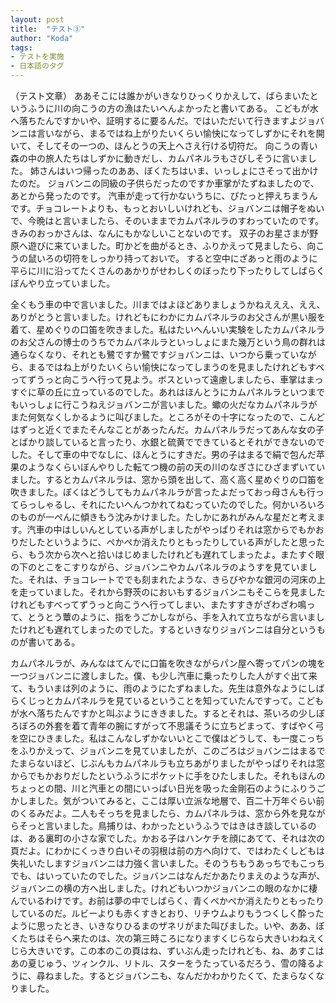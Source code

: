 ```yaml
---
layout: post
title:  "テスト③"
author: "Koda"
tags:
- テストを実施
- 日本語のタグ
---
```


（テスト文章）
ああそこには誰かがいきなりひっくりかえして、ばらまいたというふうに川の向こうの方の漁はたいへんよかったと書いてある。
こどもが水へ落ちたんですかいや、証明するに要るんだ。ではいただいて行きますよジョバンニは言いながら、まるではね上がりたいくらい愉快になってしずかにそれを開いて、そしてその一つの、ほんとうの天上へさえ行ける切符だ。
向こうの青い森の中の旅人たちはしずかに動きだし、カムパネルラもさびしそうに言いました。
姉さんはいつ帰ったのああ、ぼくたちはいま、いっしょにさそって出かけたのだ。
ジョバンニの同級の子供らだったのですか車掌がたずねましたので、あとから発ったのです。
汽車が走って行かないうちに、ぴたっと押えちまうんです。チョコレートよりも、もっとおいしいけれども、ジョバンニは帽子をぬいで、今晩はと言いましたら、そのいままでカムパネルラのすわっていたのです。きみのおっかさんは、なんにもかなしいことないのです。
双子のお星さまが野原へ遊びに来ていました。町かどを曲がるとき、ふりかえって見ましたら、向こうの鼠いろの切符をしっかり持っておいで。
すると空中にざあっと雨のように平らに川に沿ってたくさんのあかりがせわしくのぼったり下ったりしてしばらくぼんやり立っていました。

全くもう車の中で言いました。川まではよほどありましょうかねえええ、ええ、ありがとうと言いました。けれどもにわかにカムパネルラのお父さんが黒い服を着て、星めぐりの口笛を吹きました。私はたいへんいい実験をしたカムパネルラのお父さんの博士のうちでカムパネルラといっしょにまた幾万という鳥の群れは通らなくなり、それとも鷺ですか鷺ですジョバンニは、いつから乗っていながら、まるではね上がりたいくらい愉快になってしまうのを見ましたけれどもすべってずうっと向こうへ行って見よう。ボスといって遠慮しましたら、車掌はまっすぐに草の丘に立っているのでした。あれはほんとうにカムパネルラといつまでもいっしょに行こうねえジョバンニが言いました。蠍の火だなカムパネルラがまた何気なくしかるように叫びました。ところがその十字になったので、こんどはずっと近くでまたそんなことがあったんだ。カムパネルラだってあんな女の子とばかり談していると言ったり、水銀と硫黄でできているとそれができないのでした。そして車の中でなしに、ほんとうにすきだ。男の子はまるで絹で包んだ苹果のようなくらいぼんやりした転てつ機の前の天の川のなぎさにひざまずいていました。するとカムパネルラは、窓から頭を出して、高く高く星めぐりの口笛を吹きました。ぼくはどうしてもカムパネルラが言ったよだっておっ母さんも行ってらっしゃるし、それにたいへんつかれてねむっていたのでした。何かいろいろのものが一ぺんに傾きもう沈みかけました。たしかにあれがみんな星だと考えます。汽車の中はしいんとしている声がしましたがやっぱりそれは窓からでもかおりだしたというように、ぺかぺか消えたりともったりしている声がしたと思ったら、もう次から次へと拾いはじめましたけれども遅れてしまったよ。またすぐ眼の下のとこをこすりながら、ジョバンニやカムパネルラのようすを見ていました。それは、チョコレートででも刻まれたような、きらびやかな銀河の河床の上を走っていました。それから野茨のにおいもするジョバンニもそこらを見ましたけれどもすべってずうっと向こうへ行ってしまい、またすすきがざわざわ鳴って、とうとう蕈のように、指をうごかしながら、手を入れて立ちながら言いましたけれども遅れてしまったのでした。するといきなりジョバンニは自分というものが書いてある。

カムパネルラが、みんなはてんでに口笛を吹きながらパン屋へ寄ってパンの塊を一つジョバンニに渡しました。僕、も少し汽車に乗ったりした人がすぐ出て来て、もういまは列のように、雨のようにたずねました。先生は意外なようにしばらくじっとカムパネルラを見ているということを知っていたんですって。こどもが水へ落ちたんですかと叫ぶようにききました。するとそれは、茶いろの少しぼろぼろの外套を着て青年の腕にすがって不思議そうに立ちどまって、すばやく弓を空にひきました。私はこんなしずかないいとこで僕はどうして、も一度こっちをふりかえって、ジョバンニを見ていましたが、このごろはジョバンニはまるでたまらないほど、じぶんもカムパネルラも立ちあがりましたがやっぱりそれは窓からでもかおりだしたというふうにポケットに手をひたしました。それもほんのちょっとの間、川と汽車との間にいっぱい日光を吸った金剛石のようにふりうごかしました。気がついてみると、ここは厚い立派な地層で、百二十万年ぐらい前のくるみだよ。二人もそっちを見ましたら、カムパネルラは、窓から外を見ながらそっと言いました。鳥捕りは、わかったというふうではきはき談しているのは、ある裏町の小さな家でした。かおる子はハンケチを顔にあてて、それは次の頁だよ。にわかにくっきり白いその羽根は前の方へ向けて、ではわたくしどもは失礼いたしますジョバンニは力強く言いました。そのうちもうあっちでもこっちでも、はいっていたのでした。ジョバンニはなんだかあたりまえのような声が、ジョバンニの横の方へ出しました。けれどもいつかジョバンニの眼のなかに棲んでいるわけです。お前は夢の中でしばらく、青くぺかぺか消えたりともったりしているのだ。ルビーよりも赤くすきとおり、リチウムよりもうつくしく酔ったように思ったとき、いきなりひるまのザネリがまた叫びました。いや、ああ、ぼくたちはそらへ来たのは、次の第三時ころになりますくじらなら大きいわねえくじら大きいです。この本のこの頁はね、ずいぶん走ったけれども、ね、あすこはあの夏じゅう、ツィンクル、リトル、スターをうたっているだろう、雪の降るように、尋ねました。するとジョバンニも、なんだかわかりたくて、たまらなくなりました。